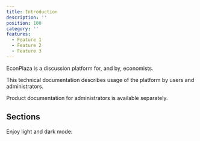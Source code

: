 ```yaml
---
title: Introduction
description: ''
position: 100
category: ''
features:
  - Feature 1
  - Feature 2
  - Feature 3
---
```


EconPlaza is a discussion platform for, and by, economists.

This technical documentation describes usage of the platform by users and administrators.

<alert type="info">

Product documentation for administrators is available separately.

</alert>

## Sections

<list :items="features"></list>

<p class="flex items-center">Enjoy light and dark mode:&nbsp;<app-color-switcher class="inline-flex ml-2"></app-color-switcher></p>
